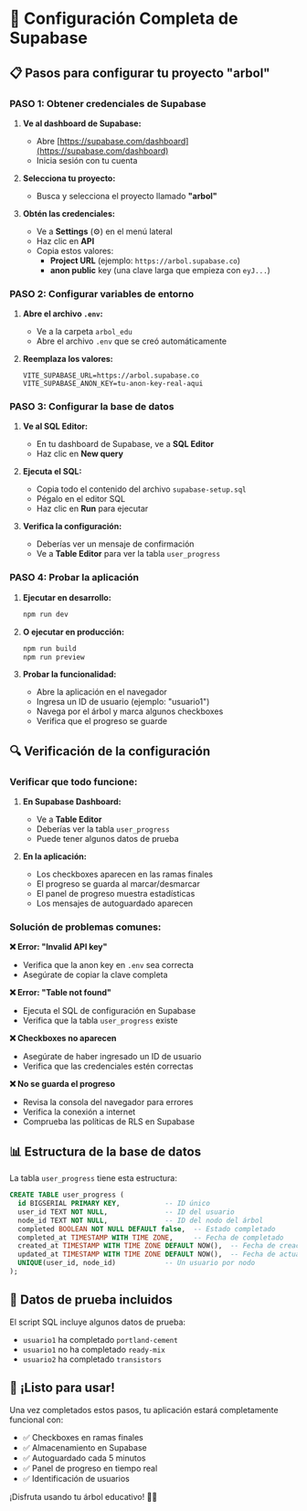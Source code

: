 # 🔧 Configuración Completa de Supabase

## 📋 Pasos para configurar tu proyecto "arbol"

### **PASO 1: Obtener credenciales de Supabase**

1. **Ve al dashboard de Supabase:**
   - Abre [https://supabase.com/dashboard](https://supabase.com/dashboard)
   - Inicia sesión con tu cuenta

2. **Selecciona tu proyecto:**
   - Busca y selecciona el proyecto llamado **"arbol"**

3. **Obtén las credenciales:**
   - Ve a **Settings** (⚙️) en el menú lateral
   - Haz clic en **API**
   - Copia estos valores:
     - **Project URL** (ejemplo: `https://arbol.supabase.co`)
     - **anon public** key (una clave larga que empieza con `eyJ...`)

### **PASO 2: Configurar variables de entorno**

1. **Abre el archivo `.env`:**
   - Ve a la carpeta `arbol_edu`
   - Abre el archivo `.env` que se creó automáticamente

2. **Reemplaza los valores:**
   ```env
   VITE_SUPABASE_URL=https://arbol.supabase.co
   VITE_SUPABASE_ANON_KEY=tu-anon-key-real-aqui
   ```

### **PASO 3: Configurar la base de datos**

1. **Ve al SQL Editor:**
   - En tu dashboard de Supabase, ve a **SQL Editor**
   - Haz clic en **New query**

2. **Ejecuta el SQL:**
   - Copia todo el contenido del archivo `supabase-setup.sql`
   - Pégalo en el editor SQL
   - Haz clic en **Run** para ejecutar

3. **Verifica la configuración:**
   - Deberías ver un mensaje de confirmación
   - Ve a **Table Editor** para ver la tabla `user_progress`

### **PASO 4: Probar la aplicación**

1. **Ejecutar en desarrollo:**
   ```bash
   npm run dev
   ```

2. **O ejecutar en producción:**
   ```bash
   npm run build
   npm run preview
   ```

3. **Probar la funcionalidad:**
   - Abre la aplicación en el navegador
   - Ingresa un ID de usuario (ejemplo: "usuario1")
   - Navega por el árbol y marca algunos checkboxes
   - Verifica que el progreso se guarde

## 🔍 Verificación de la configuración

### **Verificar que todo funcione:**

1. **En Supabase Dashboard:**
   - Ve a **Table Editor**
   - Deberías ver la tabla `user_progress`
   - Puede tener algunos datos de prueba

2. **En la aplicación:**
   - Los checkboxes aparecen en las ramas finales
   - El progreso se guarda al marcar/desmarcar
   - El panel de progreso muestra estadísticas
   - Los mensajes de autoguardado aparecen

### **Solución de problemas comunes:**

**❌ Error: "Invalid API key"**
- Verifica que la anon key en `.env` sea correcta
- Asegúrate de copiar la clave completa

**❌ Error: "Table not found"**
- Ejecuta el SQL de configuración en Supabase
- Verifica que la tabla `user_progress` existe

**❌ Checkboxes no aparecen**
- Asegúrate de haber ingresado un ID de usuario
- Verifica que las credenciales estén correctas

**❌ No se guarda el progreso**
- Revisa la consola del navegador para errores
- Verifica la conexión a internet
- Comprueba las políticas de RLS en Supabase

## 📊 Estructura de la base de datos

La tabla `user_progress` tiene esta estructura:

```sql
CREATE TABLE user_progress (
  id BIGSERIAL PRIMARY KEY,           -- ID único
  user_id TEXT NOT NULL,              -- ID del usuario
  node_id TEXT NOT NULL,              -- ID del nodo del árbol
  completed BOOLEAN NOT NULL DEFAULT false,  -- Estado completado
  completed_at TIMESTAMP WITH TIME ZONE,     -- Fecha de completado
  created_at TIMESTAMP WITH TIME ZONE DEFAULT NOW(),  -- Fecha de creación
  updated_at TIMESTAMP WITH TIME ZONE DEFAULT NOW(),  -- Fecha de actualización
  UNIQUE(user_id, node_id)            -- Un usuario por nodo
);
```

## 🎯 Datos de prueba incluidos

El script SQL incluye algunos datos de prueba:
- `usuario1` ha completado `portland-cement`
- `usuario1` no ha completado `ready-mix`
- `usuario2` ha completado `transistors`

## 🚀 ¡Listo para usar!

Una vez completados estos pasos, tu aplicación estará completamente funcional con:

- ✅ Checkboxes en ramas finales
- ✅ Almacenamiento en Supabase
- ✅ Autoguardado cada 5 minutos
- ✅ Panel de progreso en tiempo real
- ✅ Identificación de usuarios

¡Disfruta usando tu árbol educativo! 🌳✨ 